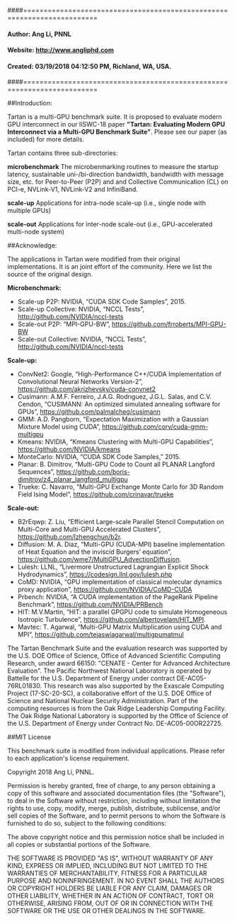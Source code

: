 ####========================================================================
####         Author:  Ang Li, PNNL
####        Website:  http://www.angliphd.com  
####        Created:  03/19/2018 04:12:50 PM, Richland, WA, USA.
####========================================================================

##Introduction:

 Tartan is a multi-GPU benchmark suite. It is proposed to evaluate modern GPU interconnect 
 in our IISWC-18 paper **"Tartan: Evaluating Modern GPU Interconnect via a Multi-GPU Benchmark
 Suite"**. Please see our paper (as included) for more details.

 Tartan contains three sub-directories:

   **microbenchmark** The microbenmarking routines to measure the startup latency, sustainable 
                    uni-/bi-direction bandwidth, bandwidth with message size, etc. for 
                    Peer-to-Peer (P2P) and and Collective Communication (CL) on PCI-e, 
                    NVLink-V1, NVLink-V2 and InfiniBand.

  **scale-up** Applications for intra-node scale-up (i.e., single node with multiple GPUs)

 **scale-out** Applications for inter-node scale-out (i.e., GPU-accelerated multi-node system)

##Acknowledge:

The applications in Tartan were modified from their original implementations. It is an joint effort of the community. Here we list the source of the original design.

**Microbenchmark:**

- Scale-up P2P: NVIDIA, “CUDA SDK Code Samples”, 2015.
- Scale-up Collective: NVIDIA, “NCCL Tests”, http://github.com/NVIDIA/nccl-tests
- Scale-out P2P: “MPI-GPU-BW”, https://github.com/frroberts/MPI-GPU-BW
- Scale-out Collective: NVIDIA, “NCCL Tests”, http://github.com/NVIDIA/nccl-tests

**Scale-up:**
- ConvNet2: Google, “High-Performance C++/CUDA Implementation of Convolutional Neural Networks Version-2”, https://github.com/akrizhevsky/cuda-convnet2
- Cusimann: A.M.F. Ferreiro, J.A.G. Rodrıguez, J.G.L. Salas, and C.V. Cendon, “CUSIMANN: An optimized simulated annealing software for GPUs”, https://github.com/palmalcheg/cusimann
- GMM: A.D. Pangborn, “Expectation Maximization with a Gaussian Mixture Model using CUDA”, https://github.com/corv/cuda-gmm-multigpu
- Kmeans: NVIDIA, “Kmeans Clustering with Multi-GPU Capabilities”, https://github.com/NVIDIA/kmeans
- MonteCarlo: NVIDIA, “CUDA SDK Code Samples,” 2015.
- Planar: B. Dimitrov, “Multi-GPU Code to Count all PLANAR Langford Sequences”, https://github.com/boris-dimitrov/z4_planar_langford_multigpu
- Trueke: C. Navarro, “Multi-GPU Exchange Monte Carlo for 3D Random Field Ising Model”, https://github.com/crinavar/trueke

**Scale-out:**

- B2rEqwp: Z. Liu, “Efficient Large-scale Parallel Stencil Computation on Multi-Core and Multi-GPU Accelerated Clusters”, https://github.com/lzhengchun/b2r.
- Diffusion: M. A. Diaz, “Multi-GPU (CUDA-MPI) baseline implementation of Heat Equation and the inviscid Burgers’ equation”, https://github.com/wme7/MultiGPU_AdvectionDiffusion.
- Lulesh: LLNL, “Livermore Unstructured Lagrangian Explicit Shock Hydrodynamics”, https://codesign.llnl.gov/lulesh.php
- CoMD: NVIDIA, “GPU implementation of classical molecular dynamics proxy application”, https://github.com/NVIDIA/CoMD-CUDA
- Prbench: NVIDIA, “A CUDA implementation of the PageRank Pipeline Benchmark”, https://github.com/NVIDIA/PRBench
- HIT: M.V.Martin, “HIT: a parallel GPGPU code to simulate Homogeneous Isotropic Turbulence”, https://github.com/albertovelam/HIT_MPI.
- Mavtec: T. Agarwal, “Multi-GPU Matrix Multiplication using CUDA and MPI”, https://github.com/tejaswiagarwal/multigpumatmul

The Tartan Benchmark Suite and the evaluation research was supported by the U.S. DOE Office of 
Science, Office of Advanced Scientific Computing Research, under award 66150: "CENATE - Center
for Advanced Architecture Evaluation". The Pacific Northwest National Laboratory is operated
by Battelle for the U.S. Department of Energy under contract DE-AC05-76RL01830. 
This research was also supported by the Exascale Computing Project (17-SC-20-SC), 
a collaborative effort of the U.S. DOE Office of Science and National Nuclear Security 
Administration. Part of the computing resources is from the Oak Ridge Leadership Computing 
Facility. The Oak Ridge National Laboratory is supported by the Office of Science of 
the U.S. Department of Energy under Contract No. DE-AC05-00OR22725.

##MIT License

This benchmark suite is modified from individual applications. Please refer to each application's license requirement.

Copyright 2018 Ang Li, PNNL.

Permission is hereby granted, free of charge, to any person obtaining a copy of this software 
and associated documentation files (the "Software"), to deal in the Software without restriction,
including without limitation the rights to use, copy, modify, merge, publish, distribute, 
sublicense, and/or sell copies of the Software, and to permit persons to whom the Software is
furnished to do so, subject to the following conditions:

The above copyright notice and this permission notice shall be included in all copies or 
substantial portions of the Software.

THE SOFTWARE IS PROVIDED "AS IS", WITHOUT WARRANTY OF ANY KIND, EXPRESS OR IMPLIED, 
INCLUDING BUT NOT LIMITED TO THE WARRANTIES OF MERCHANTABILITY, FITNESS FOR A PARTICULAR 
PURPOSE AND NONINFRINGEMENT. IN NO EVENT SHALL THE AUTHORS OR COPYRIGHT HOLDERS BE LIABLE 
FOR ANY CLAIM, DAMAGES OR OTHER LIABILITY, WHETHER IN AN ACTION OF CONTRACT, TORT OR OTHERWISE,
ARISING FROM, OUT OF OR IN CONNECTION WITH THE SOFTWARE OR THE USE OR OTHER DEALINGS IN THE SOFTWARE.

